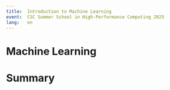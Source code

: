 ```yaml
---
title:  Introduction to Machine Learning
event:  CSC Summer School in High-Performance Computing 2025
lang:   en
---
```


# Machine Learning

# Summary
